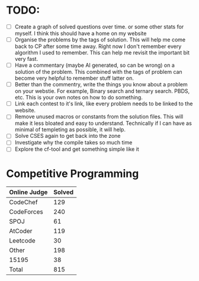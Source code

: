 # TODO:

- [ ] Create a graph of solved questions over time. or some other stats for myself. I think this should have a home on my website
- [ ] Organise the problems by the tags of solution. This will help me come back to CP after some time away. Right now I don't remember every algorithm I used to remember. This can help me revisit the important bit very fast.
- [ ] Have a commentary (maybe AI generated, so can be wrong) on a solution of the problem. This combined with the tags of problem can become very helpful to remember stuff latter on.
- [ ] Better than the commentry, write the things you know about a problem on your webstie. For example, Binary search and ternary search. PBDS, etc. This is your own notes on how to do something.
- [ ] Link each contest to it's link, like every problem needs to be linked to the website.
- [ ] Remove unused macros or constants from the solution files. This will make it less bloated and easy to understand. Technically if I can have as minimal of templeting as possible, it will help.
- [ ] Solve CSES again to get back into the zone
- [ ] Investigate why the compile takes so much time
- [ ] Explore the cf-tool and get something simple like it

# Competitive Programming
|Online Judge|Solved|
|------ | ------|
|CodeChef | 129 |  
|CodeForces | 240 |  
|SPOJ | 61 |  
|AtCoder | 119 |  
|Leetcode | 30 |  
|Other | 198 |  
|15195 | 38 |  
|Total | 815 |